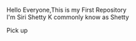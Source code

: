 Hello Everyone,This is my First Repository <br> I'm Siri Shetty K commonly know as Shetty<p>Pick up</p>
